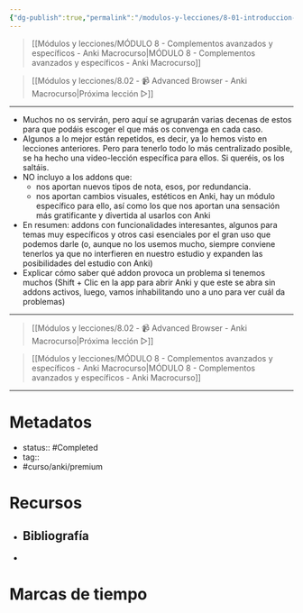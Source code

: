 ```yaml
---
{"dg-publish":true,"permalink":"/modulos-y-lecciones/8-01-introduccion-al-modulo-8-anki-macrocurso/","noteIcon":"","updated":"2024-05-22T13:35:15.387+02:00"}
---
```



> [[Módulos y lecciones/MÓDULO 8 - Complementos avanzados y específicos - Anki Macrocurso\|MÓDULO 8 - Complementos avanzados y específicos - Anki Macrocurso]]

> [[Módulos y lecciones/8.02 - 📹 Advanced Browser - Anki Macrocurso\|Próxima lección ▷]]

---


- Muchos no os servirán, pero aquí se agruparán varias decenas de estos para que podáis escoger el que más os convenga en cada caso.
- Algunos a lo mejor están repetidos, es decir, ya lo hemos visto en lecciones anteriores. Pero para tenerlo todo lo más centralizado posible, se ha hecho una video-lección específica para ellos. Si queréis, os los saltáis.
- NO incluyo a los addons que:
	- nos aportan nuevos tipos de nota, esos, por redundancia.
	- nos aportan cambios visuales, estéticos en Anki, hay un módulo específico para ello, así como los que nos aportan una sensación más gratificante y divertida al usarlos con Anki
- En resumen: addons con funcionalidades interesantes, algunos para temas muy específicos y otros casi esenciales por el gran uso que podemos darle (o, aunque no los usemos mucho, siempre conviene tenerlos ya que no interfieren en nuestro estudio y expanden las posibilidades del estudio con Anki)
- Explicar cómo saber qué addon provoca un problema si tenemos muchos (Shift + Clic en la app para abrir Anki y que este se abra sin addons activos, luego, vamos inhabilitando uno a uno para ver cuál da problemas)


---

> [[Módulos y lecciones/8.02 - 📹 Advanced Browser - Anki Macrocurso\|Próxima lección ▷]]

> [[Módulos y lecciones/MÓDULO 8 - Complementos avanzados y específicos - Anki Macrocurso\|MÓDULO 8 - Complementos avanzados y específicos - Anki Macrocurso]]

---
# Metadatos
- status:: #Completed 
- tag:: 
- #curso/anki/premium

# Recursos
- Bibliografía
	- 
- 

# Marcas de tiempo
